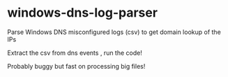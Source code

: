 # windows-dns-log-parser
Parse Windows DNS misconfigured logs (csv) to get domain lookup of the IPs

Extract the csv from dns events
, run the code!


Probably buggy but fast on processing big files!
